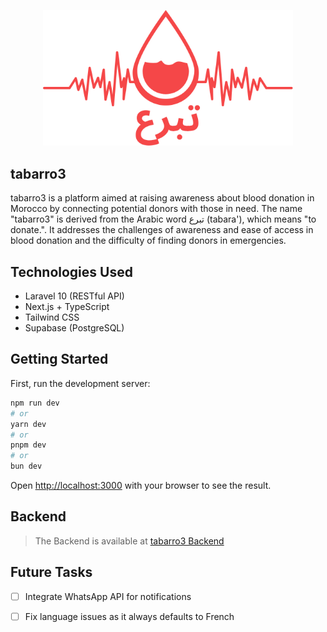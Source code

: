 <p align="center"><a href="https://tabarro3.ma/" target="_blank"><img src="public/logo.svg" width="400" alt="tabarro3 Logo"></a></p>

## tabarro3

tabarro3 is a platform aimed at raising awareness about blood donation in Morocco by connecting potential donors with those in need. The name "tabarro3" is derived from the Arabic word تبرع (tabara'), which means "to donate.". It addresses the challenges of awareness and ease of access in blood donation and the difficulty of finding donors in emergencies.

## Technologies Used

- Laravel 10 (RESTful API)
- Next.js + TypeScript
- Tailwind CSS
- Supabase (PostgreSQL)

## Getting Started

First, run the development server:

```bash
npm run dev
# or
yarn dev
# or
pnpm dev
# or
bun dev
```

Open [http://localhost:3000](http://localhost:3000) with your browser to see the result.

## Backend

> The Backend is available at [tabarro3 Backend](https://github.com/HMZElidrissi/tabarro3)

## Future Tasks

- [ ] Integrate WhatsApp API for notifications
- [ ] Fix language issues as it always defaults to French


